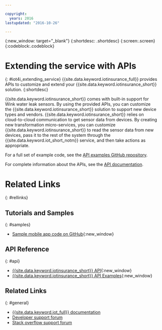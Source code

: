 ```yaml
---

copyright:
  years: 2016
lastupdated: "2016-10-26"

---
```




{:new_window: target="\_blank"}
{:shortdesc: .shortdesc}
{:screen:.screen}
{:codeblock:.codeblock}


# Extending the service with APIs
{: #iot4i_extending_service}
{{site.data.keyword.iotinsurance_full}} provides APIs to customize and extend your {{site.data.keyword.iotinsurance_short}} solution.
{:shortdesc}

{{site.data.keyword.iotinsurance_short}} comes with built-in support for Wink water leak sensors. By using the provided APIs, you can customize the {{site.data.keyword.iotinsurance_short}} solution to support new device types and vendors. {{site.data.keyword.iotinsurance_short}} relies on cloud-to-cloud communication to get sensor data from devices. By creating new transformation micro-services, you can customize {{site.data.keyword.iotinsurance_short}} to read the sensor data from new devices, pass it to the rest of the system through the {{site.data.keyword.iot_short_notm}} service, and then take actions as appropriate.

For a full set of example code, see the [API examples GitHub repository](https://github.com/IBM-Bluemix/iot4i-api-examples-nodejs/#iot-for-insurance-api-examples).

For complete information about the APIs, see the [API documentation](https://iot4i-api-docs.mybluemix.net/).


# Related Links
{: #rellinks}

## Tutorials and Samples
{: #samples}
* [Sample mobile app code on GitHub](https://github.com/ibm-watson-iot/ioti-mobile){:new_window}

## API Reference
{: #api}
* [{{site.data.keyword.iotinsurance_short}} API](https://iot4i-api-docs.mybluemix.net/){:new_window}
* [{{site.data.keyword.iotinsurance_short}} API Examples](https://github.com/IBM-Bluemix/iot4i-api-examples-nodejs/#iot-for-insurance-api-examples){:new_window}

## Related Links
{: #general}
* [{{site.data.keyword.iot_full}} documentation](https://console.ng.bluemix.net/docs/services/IoT/index.html)
* [Developer support forum](https://developer.ibm.com/answers/search.html?f=&type=question&redirect=search%2Fsearch&sort=relevance&q=%2B[iot]%20%2B[bluemix])
* [Stack overflow support forum](http://stackoverflow.com/questions/tagged/ibm-bluemix)
